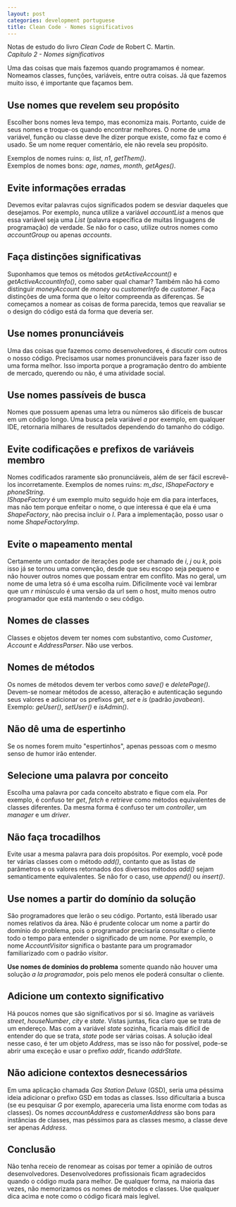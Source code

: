 ```yaml
---
layout: post
categories: development portuguese
title: Clean Code - Nomes significativos
---
```


Notas de estudo do livro *Clean Code* de Robert C. Martin.  
*Capítulo 2 - Nomes significativos*

Uma das coisas que mais fazemos quando programamos é nomear. Nomeamos classes, funções, variáveis, entre outra coisas. Já que fazemos muito isso, é importante que façamos bem.

## Use nomes que revelem seu propósito

Escolher bons nomes leva tempo, mas economiza mais. Portanto, cuide de seus nomes e troque-os quando encontrar melhores.
O nome de uma variável, função ou classe deve lhe dizer porque existe, como faz e como é usado. Se um nome requer comentário, ele não revela seu propósito.

Exemplos de nomes ruins: *a*, *list*, *n1*, *getThem()*.  
Exemplos de nomes bons: *age*, *names*, *month*, *getAges()*.

## Evite informações erradas

Devemos evitar palavras cujos significados podem se desviar daqueles que desejamos. Por exemplo, nunca utilize a variável *accountList* a menos que essa variável seja uma *List* (palavra específica de muitas linguagens de programação) de verdade. Se não for o caso, utilize outros nomes como *accountGroup* ou apenas *accounts*.

## Faça distinções significativas

Suponhamos que temos os métodos *getActiveAccount()* e *getActiveAccountInfo()*, como saber qual chamar? Também não há como distinguir *moneyAccount* de *money* ou *customerInfo* de *customer*. Faça distinções de uma forma que o leitor compreenda as diferenças. Se começamos a nomear as coisas de forma parecida, temos que reavaliar se o design do código está da forma que deveria ser.

## Use nomes pronunciáveis

Uma das coisas que fazemos como desenvolvedores, é discutir com outros o nosso código. Precisamos usar nomes pronunciáveis para fazer isso de uma forma melhor. Isso importa porque a programação dentro do ambiente de mercado, querendo ou não, é uma atividade social.

## Use nomes passíveis de busca

Nomes que possuem apenas uma letra ou números são difíceis de buscar em um código longo. Uma busca pela variável *a* por exemplo, em qualquer IDE, retornaria milhares de resultados dependendo do tamanho do código.

## Evite codificações e prefixos de variáveis membro

Nomes codificados raramente são pronunciáveis, além de ser fácil escrevê-los incorretamente. Exemplos de nomes ruins: *m_dsc*, *IShapeFactory* e *phoneString*.  
*IShapeFactory* é um exemplo muito seguido hoje em dia para interfaces, mas não tem porque enfeitar o nome, o que interessa é que ela é uma *ShapeFactory*, não precisa incluir o *I*. Para a implementação, posso usar o nome *ShapeFactoryImp*.

## Evite o mapeamento mental

Certamente um contador de iterações pode ser chamado de *i*, *j* ou *k*, pois isso já se tornou uma convenção, desde que seu escopo seja pequeno e não houver outros nomes que possam entrar em conflito. Mas no geral, um nome de uma letra só é uma escolha ruim. Dificilmente você vai lembrar que um *r* minúsculo é uma versão da url sem o host, muito menos outro programador que está mantendo o seu código.

## Nomes de classes

Classes e objetos devem ter nomes com substantivo, como *Customer*, *Account* e *AddressParser*. Não use verbos.

## Nomes de métodos

Os nomes de métodos devem ter verbos como *save()* e *deletePage()*. Devem-se nomear métodos de acesso, alteração e autenticação segundo seus valores e adicionar os prefixos *get*, *set* e *is* (padrão *javabean*). Exemplo: *geUser()*, *setUser()* e *isAdmin()*.

## Não dê uma de espertinho

Se os nomes forem muito "espertinhos", apenas pessoas com o mesmo senso de humor irão entender.

## Selecione uma palavra por conceito

Escolha uma palavra por cada conceito abstrato e fique com ela. Por exemplo, é confuso ter *get*, *fetch* e *retrieve* como métodos equivalentes de classes diferentes. Da mesma forma é confuso ter um *controller*, um *manager* e um *driver*.

## Não faça trocadilhos

Evite usar a mesma palavra para dois propósitos. Por exemplo, você pode ter várias classes com o método *add()*, contanto que as listas de parâmetros e os valores retornados dos diversos métodos *add()* sejam semanticamente equivalentes. Se não for o caso, use *append()* ou *insert()*.

## Use nomes a partir do domínio da solução

São programadores que lerão o seu código. Portanto, está liberado usar nomes relativos da área. Nâo é prudente colocar um nome a partir do domínio do problema, pois o programador precisaria consultar o cliente todo o tempo para entender o significado de um nome. Por exemplo, o nome *AccountVisitor* significa o bastante para um programador familiarizado com o padrão *visitor*.

**Use nomes de domínios do problema** somente quando não houver uma solução *a la programador*, pois pelo menos ele poderá consultar o cliente.

## Adicione um contexto significativo

Há poucos nomes que são significativos por si só. Imagine as variáveis *street*, *houseNumber*, *city* e *state*. Vistas juntas, fica claro que se trata de um endereço. Mas com a variável *state* sozinha, ficaria mais difícil de entender do que se trata, *state* pode ser várias coisas. A solução ideal nesse caso, é ter um objeto *Address*, mas se isso não for possível, pode-se abrir uma exceção e usar o prefixo *addr*, ficando *addrState*.

## Não adicione contextos desnecessários

Em uma aplicação chamada *Gas Station Deluxe* (GSD), seria uma péssima ideia adicionar o prefixo GSD em todas as classes. Isso dificultaria a busca (se eu pesquisar *G* por exemplo, apareceria uma lista enorme com todas as classes). Os nomes *accountAddress* e *customerAddress* são bons para instâncias de classes, mas péssimos para as classes mesmo, a classe deve ser apenas *Address*.

## Conclusão

Não tenha receio de renomear as coisas por temer a opinião de outros desenvolvedores. Desenvolvedores profissionais ficam agradecidos quando o código muda para melhor. De qualquer forma, na maioria das vezes, não memorizamos os nomes de métodos e classes. Use qualquer dica acima e note como o código ficará mais legível.